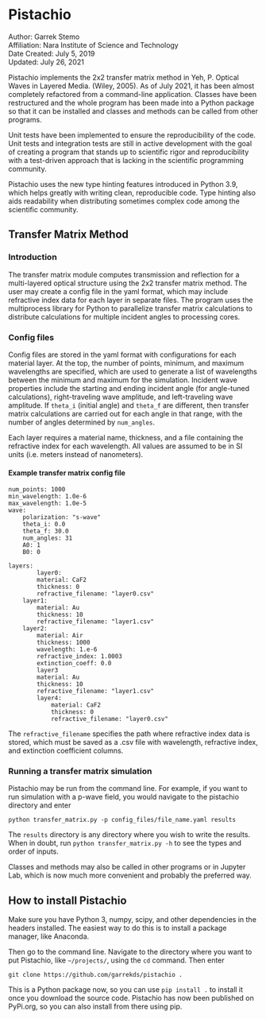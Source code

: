 # Pistachio

Author: Garrek Stemo\
Affiliation: Nara Institute of Science and Technology\
Date Created: July 5, 2019\
Updated: July 26, 2021

Pistachio implements the 2x2 transfer matrix method in Yeh, P. Optical Waves in Layered Media. (Wiley, 2005).
As of July 2021, it has been almost completely refactored from a command-line application. Classes have been restructured and the whole program has been made into a Python package so that it can be installed and classes and methods can be called from other programs.

Unit tests have been implemented to ensure the reproducibility of the code. Unit tests and integration tests are still in active development with the goal of creating a program that stands up to scientific rigor and reproducibility with a test-driven approach that is lacking in the scientific programming community.

Pistachio uses the new type hinting features introduced in Python 3.9, which helps greatly with writing 
clean, reproducible code. Type hinting also aids readability when distributing sometimes complex
code among the scientific community. 

## Transfer Matrix Method

### Introduction

The transfer matrix module computes transmission and reflection for a multi-layered optical structure using the 2x2 transfer matrix method. The user may create a config file in the yaml format, which may include refractive index data for each layer in separate files. The program uses the multiprocess library for Python to parallelize transfer matrix calculations to distribute calculations for multiple incident angles to processing cores.

### Config files

Config files are stored in the yaml format with configurations for each material layer. At the top, the number of points, minimum, and maximum wavelengths are specified, which are used to generate a list of wavelengths between the minimum and maximum for the simulation. Incident wave properties include the starting and ending incident angle (for angle-tuned calculations), right-traveling wave amplitude, and left-traveling wave amplitude. If `theta_i` (initial angle) and `theta_f` are different, then transfer matrix calculations are carried out for each angle in that range, with the number of angles determined by `num_angles`.

Each layer requires a material name, thickness, and a file containing the refractive index for each wavelength. All values are assumed to be in SI units (i.e. meters instead of nanometers).

#### Example transfer matrix config file

```
num_points: 1000
min_wavelength: 1.0e-6
max_wavelength: 1.0e-5
wave:
	polarization: "s-wave"
	theta_i: 0.0
	theta_f: 30.0
	num_angles: 31
	A0: 1
	B0: 0

layers:
		layer0:
	    material: CaF2
	    thickness: 0
	    refractive_filename: "layer0.csv"
    layer1:
	    material: Au
	    thickness: 10
	    refractive_filename: "layer1.csv"
    layer2:
	    material: Air
	    thickness: 1000
	    wavelength: 1.e-6
	    refractive_index: 1.0003
	    extinction_coeff: 0.0
		layer3
	    material: Au
	    thickness: 10
	    refractive_filename: "layer1.csv"
		layer4:
			material: CaF2
			thickness: 0
			refractive_filename: "layer0.csv"
```

The `refractive_filename` specifies the path where refractive index data is stored, which must be saved as a .csv file with wavelength, refractive index, and extinction coefficient columns.


### Running a transfer matrix simulation

Pistachio may be run from the command line. For example, if you want to run simulation with a p-wave field, you would navigate to the pistachio directory and enter

`python transfer_matrix.py -p config_files/file_name.yaml results`

The `results` directory is any directory where you wish to write the results. When in doubt, run `python transfer_matrix.py -h` to see the types and order of inputs.

Classes and methods may also be called in other programs or in Jupyter Lab, which is now much more convenient and probably the preferred way.


## How to install Pistachio

Make sure you have Python 3, numpy, scipy, and other dependencies in the headers installed.
The easiest way to do this is to install a package manager, like Anaconda.

Then go to the command line. Navigate to the directory where you want to put Pistachio, like `~/projects/`, using the `cd` command. Then enter

`git clone https://github.com/garrekds/pistachio .` 

This is a Python package now, so you can use `pip install .` to install it once you download the source code.
Pistachio has now been published on PyPi.org, so you can also install from there using pip.


